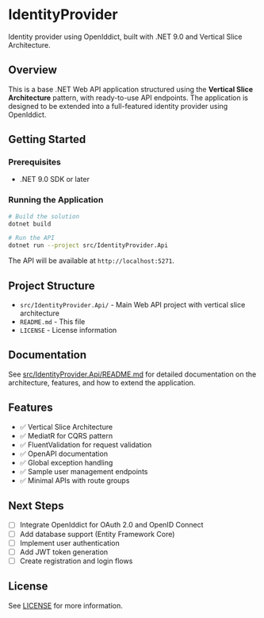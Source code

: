 # IdentityProvider

Identity provider using OpenIddict, built with .NET 9.0 and Vertical Slice Architecture.

## Overview

This is a base .NET Web API application structured using the **Vertical Slice Architecture** pattern, with ready-to-use API endpoints. The application is designed to be extended into a full-featured identity provider using OpenIddict.

## Getting Started

### Prerequisites

- .NET 9.0 SDK or later

### Running the Application

```bash
# Build the solution
dotnet build

# Run the API
dotnet run --project src/IdentityProvider.Api
```

The API will be available at `http://localhost:5271`.

## Project Structure

- `src/IdentityProvider.Api/` - Main Web API project with vertical slice architecture
- `README.md` - This file
- `LICENSE` - License information

## Documentation

See [src/IdentityProvider.Api/README.md](src/IdentityProvider.Api/README.md) for detailed documentation on the architecture, features, and how to extend the application.

## Features

- ✅ Vertical Slice Architecture
- ✅ MediatR for CQRS pattern
- ✅ FluentValidation for request validation
- ✅ OpenAPI documentation
- ✅ Global exception handling
- ✅ Sample user management endpoints
- ✅ Minimal APIs with route groups

## Next Steps

- [ ] Integrate OpenIddict for OAuth 2.0 and OpenID Connect
- [ ] Add database support (Entity Framework Core)
- [ ] Implement user authentication
- [ ] Add JWT token generation
- [ ] Create registration and login flows

## License

See [LICENSE](LICENSE) for more information.

